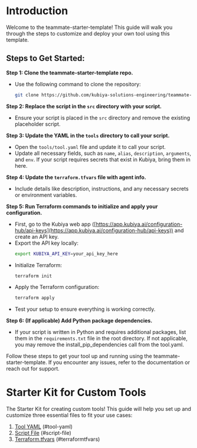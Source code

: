 # Introduction

Welcome to the teammate-starter-template! This guide will walk you through the steps to customize and deploy your own tool using this template.

## Steps to Get Started:

**Step 1: Clone the teammate-starter-template repo.**
   - Use the following command to clone the repository:
     ```sh
     git clone https://github.com/kubiya-solutions-engineering/teammate-starter-template.git
     ```

**Step 2: Replace the script in the `src` directory with your script.**
   - Ensure your script is placed in the `src` directory and remove the existing placeholder script.

**Step 3: Update the YAML in the `tools` directory to call your script.**
   - Open the `tools/tool.yaml` file and update it to call your script.
   - Update all necessary fields, such as `name`, `alias`, `description`, `arguments`, and `env`. If your script requires secrets that exist in Kubiya, bring them in here.

**Step 4: Update the `terraform.tfvars` file with agent info.**
   - Include details like description, instructions, and any necessary secrets or environment variables.

**Step 5: Run Terraform commands to initialize and apply your configuration.**

   - First, go to the Kubiya web app ([https://app.kubiya.ai/configuration-hub/api-keys](https://app.kubiya.ai/configuration-hub/api-keys)) and create an API key.
   - Export the API key locally:
     ```sh
     export KUBIYA_API_KEY=your_api_key_here
     ```
   - Initialize Terraform:
     ```sh
     terraform init
     ```
   - Apply the Terraform configuration:
     ```sh
     terraform apply
     ```
   - Test your setup to ensure everything is working correctly.

**Step 6: (If applicable) Add Python package dependencies.**
   - If your script is written in Python and requires additional packages, list them in the `requirements.txt` file in the root directory. If not applicable, you may remove the install_pip_dependencies call from the tool.yaml.

Follow these steps to get your tool up and running using the teammate-starter-template. If you encounter any issues, refer to the documentation or reach out for support.

# Starter Kit for Custom Tools

The Starter Kit for creating custom tools! This guide will help you set up and customize three essential files to fit your use cases:

1. [Tool YAML](https://github.com/kubiya-solutions-engineering/teammate-starter-template/tree/main/tools) (#tool-yaml)
2. [Script File](https://github.com/kubiya-solutions-engineering/teammate-starter-template/tree/main/src) (#script-file)
3. [Terraform.tfvars](https://github.com/kubiya-solutions-engineering/teammate-starter-template/tree/main/terraform) (#terraformtfvars)
